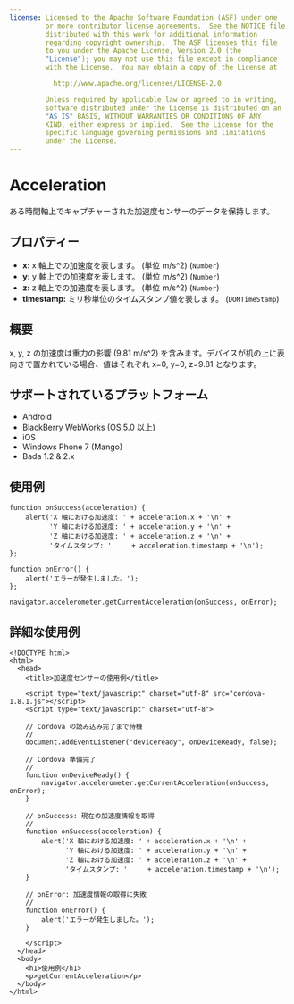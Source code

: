 ```yaml
---
license: Licensed to the Apache Software Foundation (ASF) under one
         or more contributor license agreements.  See the NOTICE file
         distributed with this work for additional information
         regarding copyright ownership.  The ASF licenses this file
         to you under the Apache License, Version 2.0 (the
         "License"); you may not use this file except in compliance
         with the License.  You may obtain a copy of the License at

           http://www.apache.org/licenses/LICENSE-2.0

         Unless required by applicable law or agreed to in writing,
         software distributed under the License is distributed on an
         "AS IS" BASIS, WITHOUT WARRANTIES OR CONDITIONS OF ANY
         KIND, either express or implied.  See the License for the
         specific language governing permissions and limitations
         under the License.
---
```


Acceleration
============

ある時間軸上でキャプチャーされた加速度センサーのデータを保持します。

プロパティー
----------

- __x:__  x 軸上での加速度を表します。 (単位 m/s^2) (`Number`)
- __y:__  y 軸上での加速度を表します。 (単位 m/s^2) (`Number`)
- __z:__  z 軸上での加速度を表します。 (単位 m/s^2) (`Number`)
- __timestamp:__ ミリ秒単位のタイムスタンプ値を表します。 (`DOMTimeStamp`)

概要
-----------

x, y, z の加速度は重力の影響 (9.81 m/s^2) を含みます。デバイスが机の上に表向きで置かれている場合、値はそれぞれ x=0, y=0, z=9.81 となります。

サポートされているプラットフォーム
-------------------

- Android
- BlackBerry WebWorks (OS 5.0 以上)
- iOS
- Windows Phone 7 (Mango)
- Bada 1.2 & 2.x

使用例
-------------

    function onSuccess(acceleration) {
        alert('X 軸における加速度: ' + acceleration.x + '\n' +
              'Y 軸における加速度: ' + acceleration.y + '\n' +
              'Z 軸における加速度: ' + acceleration.z + '\n' +
              'タイムスタンプ: '     + acceleration.timestamp + '\n');
    };

    function onError() {
        alert('エラーが発生しました。');
    };

    navigator.accelerometer.getCurrentAcceleration(onSuccess, onError);

詳細な使用例
------------

    <!DOCTYPE html>
    <html>
      <head>
        <title>加速度センサーの使用例</title>

        <script type="text/javascript" charset="utf-8" src="cordova-1.8.1.js"></script>
        <script type="text/javascript" charset="utf-8">

        // Cordova の読み込み完了まで待機
        //
        document.addEventListener("deviceready", onDeviceReady, false);

        // Cordova 準備完了
        //
        function onDeviceReady() {
            navigator.accelerometer.getCurrentAcceleration(onSuccess, onError);
        }

        // onSuccess: 現在の加速度情報を取得
        //
        function onSuccess(acceleration) {
            alert('X 軸における加速度: ' + acceleration.x + '\n' +
                  'Y 軸における加速度: ' + acceleration.y + '\n' +
                  'Z 軸における加速度: ' + acceleration.z + '\n' +
                  'タイムスタンプ: '     + acceleration.timestamp + '\n');
        }

        // onError: 加速度情報の取得に失敗
        //
        function onError() {
            alert('エラーが発生しました。');
        }

        </script>
      </head>
      <body>
        <h1>使用例</h1>
        <p>getCurrentAcceleration</p>
      </body>
    </html>

